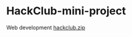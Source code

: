 # HackClub-mini-project
Web development
[hackclub.zip](https://github.com/Rashashajahan/HackClub-mini-project/files/7250369/hackclub.zip)
